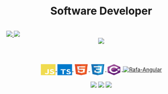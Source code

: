 <h1 align="center"> Software Developer </h1>

<br/>

<div align="center" >
  <div style="display: flex;">
    <a href="https://github.com/rafaelalvesmds">
    <img height="150em" src="https://github-readme-stats.vercel.app/api?username=rafaelalvesmds&count_private=true&theme=dark"/>
    <img height="150em" src="https://github-readme-stats.vercel.app/api/top-langs/?username=rafaelalvesmds&count_private=true&layout=compact&theme=dark&langs_count=8"/>
  </div>
  <img src="https://github.com/rafaelalvesmds/rafaelalvesmds/blob/output/github-contribution-grid-snake.svg"/>
</div>

  <br/>    
  <br/>  
  
  <div style="display: inline_block" align="center"><br>
    <img align="center" alt="Rafa-Js" height="30" width="40" src="https://raw.githubusercontent.com/devicons/devicon/master/icons/javascript/javascript-plain.svg">
    <img align="center" alt="Rafa-Ts" height="30" width="40" src="https://raw.githubusercontent.com/devicons/devicon/master/icons/typescript/typescript-plain.svg">
    <img align="center" alt="Rafa-HTML" height="30" width="40" src="https://raw.githubusercontent.com/devicons/devicon/master/icons/html5/html5-original.svg">
    <img align="center" alt="Rafa-CSS" height="30" width="40" src="https://raw.githubusercontent.com/devicons/devicon/master/icons/css3/css3-original.svg">
    <img align="center" alt="Rafa-Csharp" height="30" width="40" src="https://raw.githubusercontent.com/devicons/devicon/master/icons/csharp/csharp-original.svg">
    <img align="center" alt="Rafa-Angular" height="30" width="40" src="https://cdn.jsdelivr.net/gh/devicons/devicon/icons/angularjs/angularjs-original.svg" />
  </div>
  
  <br/>  
  
<div align="center" > 
    <a href="https://discord.gg/hjAZmUSM" target="_blank"><img src="https://img.shields.io/badge/Discord-7289DA?style=for-the-badge&logo=discord&logoColor=white" target="_blank"></a> 
    <a href = "mailto:rafaelalvesmds.dev@gmail.com"><img src="https://img.shields.io/badge/-Gmail-%23333?style=for-the-badge&logo=gmail&logoColor=white" target="_blank"></a>
    <a href="https://www.linkedin.com/in/rafael-alves-02a749213/" target="_blank"><img src="https://img.shields.io/badge/-LinkedIn-%230077B5?style=for-the-badge&logo=linkedin&logoColor=white" target="_blank"></a> 
 
</div>

